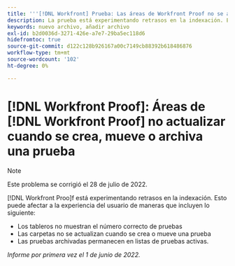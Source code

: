 ```yaml
---
title: '''[!DNL Workfront] Prueba: Las áreas de Workfront Proof no se actualizan cuando se crea, mueve o archiva una prueba'
description: La prueba está experimentando retrasos en la indexación. Esto puede afectar a la experiencia del usuario de varias maneras.
keywords: nuevo archivo, añadir archivo
exl-id: b2d0036d-3271-426e-a7e7-29ba5ec118d6
hidefromtoc: true
source-git-commit: d122c128b926167a00c7149cb88392b618486876
workflow-type: tm+mt
source-wordcount: '102'
ht-degree: 0%

---
```


# [!DNL Workfront Proof]: Áreas de [!DNL Workfront Proof] no actualizar cuando se crea, mueve o archiva una prueba

>[!NOTE]
>
>Este problema se corrigió el 28 de julio de 2022.

[!DNL Workfront Proo]f está experimentando retrasos en la indexación. Esto puede afectar a la experiencia del usuario de maneras que incluyen lo siguiente:

* Los tableros no muestran el número correcto de pruebas
* Las carpetas no se actualizan cuando se crea o mueve una prueba
* Las pruebas archivadas permanecen en listas de pruebas activas.

_Informe por primera vez el 1 de junio de 2022._
